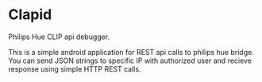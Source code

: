 # Clapid
Philips Hue CLIP api debugger.

This is a simple android application for REST api calls to philips hue bridge. You can send JSON strings to specific IP with authorized user and recieve response using simple HTTP REST calls.

